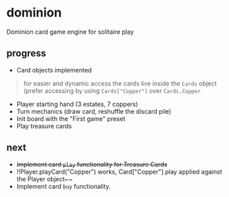 dominion
========

Dominion card game engine for solitaire play

progress
--------
- Card objects implemented

> for easier and dynamic access the cards live inside the `Cards` object
> (prefer accessing by using `Cards["Copper"]` over `Cards.Copper`

- Player starting hand (3 estates, 7 coppers)
- Turn mechanics (draw card, reshuffle the discard pile)
- Init board with the "First game" preset
- Play treasure cards

next 
----
- ~~Implement card `play` functionality for Treasure Cards~~
- !!Player.playCard("Copper") works, Card["Copper"].play applied against the Player object~~
- Implement card `buy` functionality.
